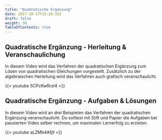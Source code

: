 ```yaml
---
title: "Quadratische Ergänzung"
date: 2017-10-17T15:26:15Z
draft: false
weight: 30
TableOfContents: true
---
```


## Quadratische Ergänzung - Herleitung & Veranschaulichung

In diesem Video wird das Verfahren der quadratischen Ergänzung zum Lösen von quadratischen Gleichungen vorgestellt. Zusätzlich zu der algebraischen Herleitung wird das Verfahren auch grafisch veranschaulicht.

{{< youtube 5CPcKwRrzl4 >}}

## Quadratische Ergänzung - Aufgaben & Lösungen

In diesem Video wird an drei Beispielen das Verfahren der quadratischen Ergänzung veranschaulicht. Du solltest mit Stift und Papier die Aufgaben bei pausierten Video selber rechnen, um maximalen Lernerfolg zu erzielen.

{{< youtube aLZMb4AfjII >}}